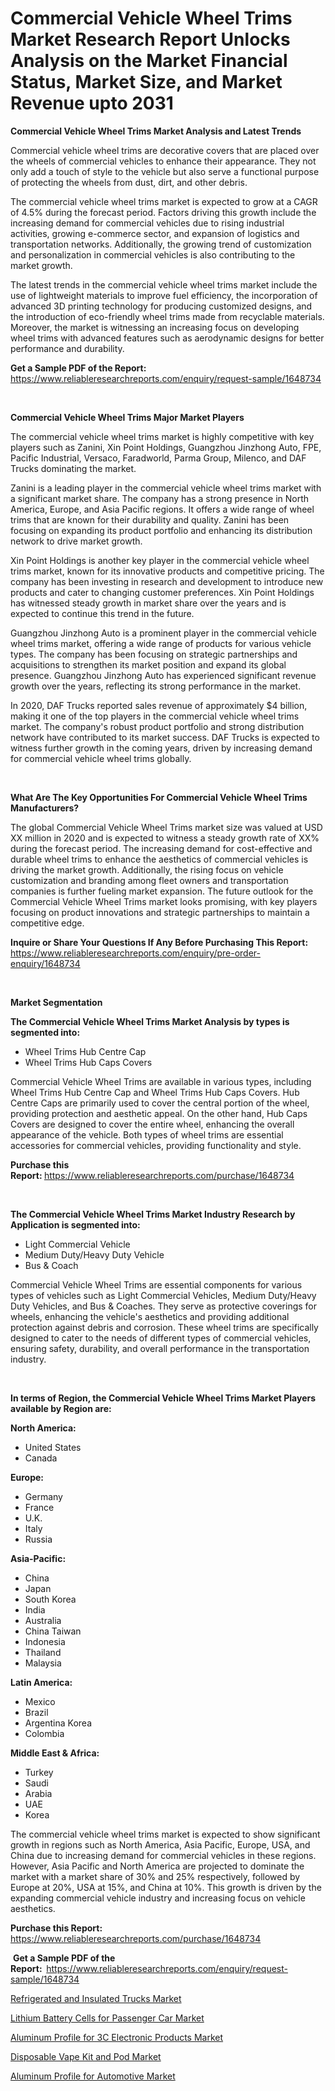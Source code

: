 <p><h1>Commercial Vehicle Wheel Trims Market Research Report Unlocks Analysis on the Market Financial Status, Market Size, and Market Revenue upto 2031</h1></p><p><strong>Commercial Vehicle Wheel Trims Market Analysis and Latest Trends</strong></p>
<p><p>Commercial vehicle wheel trims are decorative covers that are placed over the wheels of commercial vehicles to enhance their appearance. They not only add a touch of style to the vehicle but also serve a functional purpose of protecting the wheels from dust, dirt, and other debris.</p><p>The commercial vehicle wheel trims market is expected to grow at a CAGR of 4.5% during the forecast period. Factors driving this growth include the increasing demand for commercial vehicles due to rising industrial activities, growing e-commerce sector, and expansion of logistics and transportation networks. Additionally, the growing trend of customization and personalization in commercial vehicles is also contributing to the market growth.</p><p>The latest trends in the commercial vehicle wheel trims market include the use of lightweight materials to improve fuel efficiency, the incorporation of advanced 3D printing technology for producing customized designs, and the introduction of eco-friendly wheel trims made from recyclable materials. Moreover, the market is witnessing an increasing focus on developing wheel trims with advanced features such as aerodynamic designs for better performance and durability.</p></p>
<p><strong>Get a Sample PDF of the Report:&nbsp;</strong> <a href="https://www.reliableresearchreports.com/enquiry/request-sample/1648734">https://www.reliableresearchreports.com/enquiry/request-sample/1648734</a></p>
<p>&nbsp;</p>
<p><strong>Commercial Vehicle Wheel Trims Major Market Players</strong></p>
<p><p>The commercial vehicle wheel trims market is highly competitive with key players such as Zanini, Xin Point Holdings, Guangzhou Jinzhong Auto, FPE, Pacific Industrial, Versaco, Faradworld, Parma Group, Milenco, and DAF Trucks dominating the market. </p><p>Zanini is a leading player in the commercial vehicle wheel trims market with a significant market share. The company has a strong presence in North America, Europe, and Asia Pacific regions. It offers a wide range of wheel trims that are known for their durability and quality. Zanini has been focusing on expanding its product portfolio and enhancing its distribution network to drive market growth.</p><p>Xin Point Holdings is another key player in the commercial vehicle wheel trims market, known for its innovative products and competitive pricing. The company has been investing in research and development to introduce new products and cater to changing customer preferences. Xin Point Holdings has witnessed steady growth in market share over the years and is expected to continue this trend in the future.</p><p>Guangzhou Jinzhong Auto is a prominent player in the commercial vehicle wheel trims market, offering a wide range of products for various vehicle types. The company has been focusing on strategic partnerships and acquisitions to strengthen its market position and expand its global presence. Guangzhou Jinzhong Auto has experienced significant revenue growth over the years, reflecting its strong performance in the market.</p><p>In 2020, DAF Trucks reported sales revenue of approximately $4 billion, making it one of the top players in the commercial vehicle wheel trims market. The company's robust product portfolio and strong distribution network have contributed to its market success. DAF Trucks is expected to witness further growth in the coming years, driven by increasing demand for commercial vehicle wheel trims globally.</p></p>
<p>&nbsp;</p>
<p><strong>What Are The Key Opportunities For Commercial Vehicle Wheel Trims Manufacturers?</strong></p>
<p><p>The global Commercial Vehicle Wheel Trims market size was valued at USD XX million in 2020 and is expected to witness a steady growth rate of XX% during the forecast period. The increasing demand for cost-effective and durable wheel trims to enhance the aesthetics of commercial vehicles is driving the market growth. Additionally, the rising focus on vehicle customization and branding among fleet owners and transportation companies is further fueling market expansion. The future outlook for the Commercial Vehicle Wheel Trims market looks promising, with key players focusing on product innovations and strategic partnerships to maintain a competitive edge.</p></p>
<p><strong>Inquire or Share Your Questions If Any Before Purchasing This Report:</strong> <a href="https://www.reliableresearchreports.com/enquiry/pre-order-enquiry/1648734">https://www.reliableresearchreports.com/enquiry/pre-order-enquiry/1648734</a></p>
<p>&nbsp;</p>
<p><strong>Market Segmentation</strong></p>
<p><strong>The Commercial Vehicle Wheel Trims Market Analysis by types is segmented into:</strong></p>
<p><ul><li>Wheel Trims Hub Centre Cap</li><li>Wheel Trims Hub Caps Covers</li></ul></p>
<p><p>Commercial Vehicle Wheel Trims are available in various types, including Wheel Trims Hub Centre Cap and Wheel Trims Hub Caps Covers. Hub Centre Caps are primarily used to cover the central portion of the wheel, providing protection and aesthetic appeal. On the other hand, Hub Caps Covers are designed to cover the entire wheel, enhancing the overall appearance of the vehicle. Both types of wheel trims are essential accessories for commercial vehicles, providing functionality and style.</p></p>
<p><strong>Purchase this Report:&nbsp;</strong><a href="https://www.reliableresearchreports.com/purchase/1648734">https://www.reliableresearchreports.com/purchase/1648734</a></p>
<p>&nbsp;</p>
<p><strong>The Commercial Vehicle Wheel Trims Market Industry Research by Application is segmented into:</strong></p>
<p><ul><li>Light Commercial Vehicle</li><li>Medium Duty/Heavy Duty Vehicle</li><li>Bus & Coach</li></ul></p>
<p><p>Commercial Vehicle Wheel Trims are essential components for various types of vehicles such as Light Commercial Vehicles, Medium Duty/Heavy Duty Vehicles, and Bus & Coaches. They serve as protective coverings for wheels, enhancing the vehicle's aesthetics and providing additional protection against debris and corrosion. These wheel trims are specifically designed to cater to the needs of different types of commercial vehicles, ensuring safety, durability, and overall performance in the transportation industry.</p></p>
<p>&nbsp;</p>
<p><strong>In terms of Region, the Commercial Vehicle Wheel Trims Market Players available by Region are:</strong></p>
<p>
    <p> <strong> North America: </strong>
        <ul>
            <li>United States</li>
            <li>Canada</li>
        </ul>
        </p> 
    <p> <strong> Europe: </strong>
        <ul>
            <li>Germany</li>
            <li>France</li>
            <li>U.K.</li>
            <li>Italy</li>
            <li>Russia</li>
        </ul>
        </p> 
    <p> <strong> Asia-Pacific: </strong>
        <ul>
            <li>China</li>
            <li>Japan</li>
            <li>South Korea</li>
            <li>India</li>
            <li>Australia</li>
            <li>China Taiwan</li>
            <li>Indonesia</li>
            <li>Thailand</li>
            <li>Malaysia</li>
        </ul>
        </p> 
    <p> <strong> Latin America: </strong>
        <ul>
            <li>Mexico</li>
            <li>Brazil</li>
            <li>Argentina Korea</li>
            <li>Colombia</li>
        </ul>
        </p> 
    <p> <strong> Middle East & Africa: </strong>
        <ul>
            <li>Turkey</li>
            <li>Saudi</li>
            <li>Arabia</li>
            <li>UAE</li>
            <li>Korea</li>
        </ul>
    </p>
    </p>
<p><p>The commercial vehicle wheel trims market is expected to show significant growth in regions such as North America, Asia Pacific, Europe, USA, and China due to increasing demand for commercial vehicles in these regions. However, Asia Pacific and North America are projected to dominate the market with a market share of 30% and 25% respectively, followed by Europe at 20%, USA at 15%, and China at 10%. This growth is driven by the expanding commercial vehicle industry and increasing focus on vehicle aesthetics.</p></p>
<p><strong>Purchase this Report: </strong><a href="https://www.reliableresearchreports.com/purchase/1648734">https://www.reliableresearchreports.com/purchase/1648734</a></p>
<p>&nbsp;<strong>Get a Sample PDF of the Report:&nbsp;&nbsp;</strong><a href="https://www.reliableresearchreports.com/enquiry/request-sample/1648734">https://www.reliableresearchreports.com/enquiry/request-sample/1648734</a></p>
<p><strong></strong></p>
<p><p><a href="https://github.com/wwwkeltoum/Market-Research-Report-List-2/blob/main/refrigerated-and-insulated-trucks-market.md">Refrigerated and Insulated Trucks Market</a></p><p><a href="https://github.com/sofayahoo2023/Market-Research-Report-List-3/blob/main/lithium-battery-cells-for-passenger-car-market.md">Lithium Battery Cells for Passenger Car Market</a></p><p><a href="https://github.com/gamblestampleyjenny50m5sl6/Market-Research-Report-List-1/blob/main/aluminum-profile-for-3c-electronic-products-market.md">Aluminum Profile for 3C Electronic Products Market</a></p><p><a href="https://github.com/joannesouthgate/Market-Research-Report-List-2/blob/main/disposable-vape-kit-and-pod-market.md">Disposable Vape Kit and Pod Market</a></p><p><a href="https://github.com/nicholepatriciadoylenwnrjr0/Market-Research-Report-List-1/blob/main/aluminum-profile-for-automotive-market.md">Aluminum Profile for Automotive Market</a></p></p>